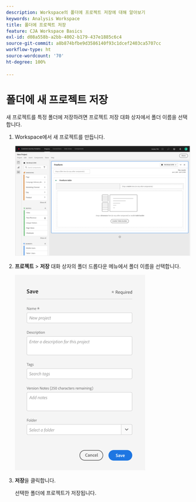 ```yaml
---
description: Workspace의 폴더에 프로젝트 저장에 대해 알아보기
keywords: Analysis Workspace
title: 폴더에 프로젝트 저장
feature: CJA Workspace Basics
exl-id: d08a558b-a2bb-4002-b179-437e1885c6c4
source-git-commit: a8b874bfbe9d3586140f93c1dcef2403ca5707cc
workflow-type: ht
source-wordcount: '70'
ht-degree: 100%

---
```


# 폴더에 새 프로젝트 저장

새 프로젝트를 특정 폴더에 저장하려면 프로젝트 저장 대화 상자에서 폴더 이름을 선택합니다.

1. Workspace에서 새 프로젝트를 만듭니다.

   ![](/help/analysis-workspace/build-workspace-project/assets/save-to-folder1.png)

1. **프로젝트** > **저장** 대화 상자의 폴더 드롭다운 메뉴에서 폴더 이름을 선택합니다.

   ![](/help/analysis-workspace/build-workspace-project/assets/save-to-folder2.png)

1. **저장**&#x200B;을 클릭합니다.

   선택한 폴더에 프로젝트가 저장됩니다.
